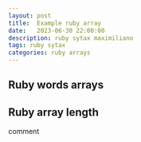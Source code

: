 ```yaml
---
layout: post
title:  Example ruby array
date:   2023-06-30 22:00:00
description: ruby sytax maximiliano
tags: ruby sytax
categories: ruby arrays 
---
```




<h2>Ruby words arrays</h2>

<div>
    <script src="https://gist.github.com/87maxi/ca4f9e7a368d689633495c834943d6e2.js"></script>
</div>
<div>
<h2>Ruby array length</h2>
    <script src="https://gist.github.com/87maxi/7648c103d6eadb94149dea6b7d004235.js"></script>
</div>
<span>
<p>comment </p>
</span>